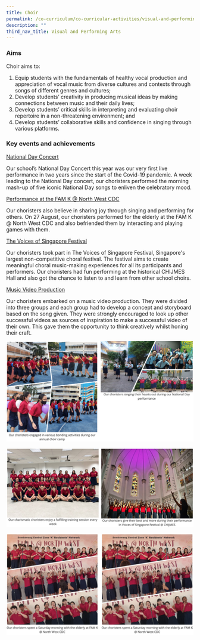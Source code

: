 ```yaml
---
title: Choir
permalink: /co-curriculum/co-curricular-activities/visual-and-performing-arts/choir/
description: ""
third_nav_title: Visual and Performing Arts
---
```

### Aims

Choir aims to:  

1.  Equip students with the fundamentals of healthy vocal production and appreciation of vocal music from diverse cultures and contexts through songs of different genres and cultures;
2.  Develop students’ creativity in producing musical ideas by making connections between music and their daily lives;
3.  Develop students’ critical skills in interpreting and evaluating choir repertoire in a non-threatening environment; and
4.  Develop students’ collaborative skills and confidence in singing through various platforms.

### Key events and achievements

<u>National Day Concert</u>

Our school’s National Day Concert this year was our very first live performance in two years since the start of the Covid-19 pandemic. A week leading to the National Day concert, our choristers performed the morning mash-up of five iconic National Day songs to enliven the celebratory mood.

<u>Performance at the FAM K @ North West CDC</u>

Our choristers also believe in sharing joy through singing and performing for others. On 27 August, our choristers performed for the elderly at the FAM K @ North West CDC and also befriended them by interacting and playing games with them.

<u>The Voices of Singapore Festival</u>

Our choristers took part in The Voices of Singapore Festival, Singapore's largest non-competitive choral festival. The festival aims to create meaningful choral music-making experiences for all its participants and performers. Our choristers had fun performing at the historical CHIJMES Hall and also got the chance to listen to and learn from other school choirs.

<u>Music Video Production</u>

Our choristers embarked on a music video production. They were divided into three groups and each group had to develop a concept and storyboard based on the song given. They were strongly encouraged to look up other successful videos as sources of inspiration to make a successful video of their own. This gave them the opportunity to think creatively whilst honing their craft.

![](/images/choir-1.png)

![](/images/choir-2.png)

![](/images/choir-3.png)